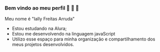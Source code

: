 ### Bem vindo ao meu perfil 👋 🌻 💟

Meu nome é "Ially Freitas Arruda"
- Estou estudando na Alura;
- Estou me desenvolvendo na linguagem javaScript
- Utilizo esse espaço para minha organização e compartilhamento dos meus projetos desenvolvidos.
